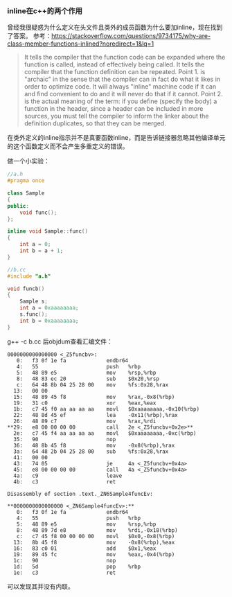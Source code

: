 ### inline在c++的两个作用
曾经我很疑惑为什么定义在头文件且类外的成员函数为什么要加inline，现在找到了答案。
参考：https://stackoverflow.com/questions/9734175/why-are-class-member-functions-inlined?noredirect=1&lq=1

>It tells the compiler that the function code can be expanded where the function is called, instead of effectively being called.
It tells the compiler that the function definition can be repeated.
Point 1. is "archaic" in the sense that the compiler can in fact do what it likes in order to optimize code. It will always "inline" machine code if it can and find convenient to do and it will never do that if it cannot.
Point 2. is the actual meaning of the term: if you define (specify the body) a function in the header, since a header can be included in more sources, you must tell the compiler to inform the linker about the definition duplicates, so that they can be merged.

在类外定义的inline指示并不是真要函数inline，而是告诉链接器忽略其他编译单元的这个函数定义而不会产生多重定义的错误。

做一个小实验：

```c++
//a.h
#pragma once

class Sample
{
public:
    void func();
};

inline void Sample::func()
{
    int a = 0;
    int b = a + 1;
}
```

```c++
//b.cc
#include "a.h"

void funcb()
{
    Sample s;
    int a = 0xaaaaaaaa;
    s.func();
    int b = 0xaaaaaaaa;
}
```
g++ -c b.cc 后objdum查看汇编文件：
```
0000000000000000 <_Z5funcbv>:
   0:   f3 0f 1e fa             endbr64 
   4:   55                      push   %rbp
   5:   48 89 e5                mov    %rsp,%rbp
   8:   48 83 ec 20             sub    $0x20,%rsp
   c:   64 48 8b 04 25 28 00    mov    %fs:0x28,%rax
  13:   00 00 
  15:   48 89 45 f8             mov    %rax,-0x8(%rbp)
  19:   31 c0                   xor    %eax,%eax
  1b:   c7 45 f0 aa aa aa aa    movl   $0xaaaaaaaa,-0x10(%rbp)
  22:   48 8d 45 ef             lea    -0x11(%rbp),%rax
  26:   48 89 c7                mov    %rax,%rdi
**29:   e8 00 00 00 00          call   2e <_Z5funcbv+0x2e>**
  2e:   c7 45 f4 aa aa aa aa    movl   $0xaaaaaaaa,-0xc(%rbp)
  35:   90                      nop
  36:   48 8b 45 f8             mov    -0x8(%rbp),%rax
  3a:   64 48 2b 04 25 28 00    sub    %fs:0x28,%rax
  41:   00 00 
  43:   74 05                   je     4a <_Z5funcbv+0x4a>
  45:   e8 00 00 00 00          call   4a <_Z5funcbv+0x4a>
  4a:   c9                      leave  
  4b:   c3                      ret    

Disassembly of section .text._ZN6Sample4funcEv:

**0000000000000000 <_ZN6Sample4funcEv>:**
   0:   f3 0f 1e fa             endbr64 
   4:   55                      push   %rbp
   5:   48 89 e5                mov    %rsp,%rbp
   8:   48 89 7d e8             mov    %rdi,-0x18(%rbp)
   c:   c7 45 f8 00 00 00 00    movl   $0x0,-0x8(%rbp)
  13:   8b 45 f8                mov    -0x8(%rbp),%eax
  16:   83 c0 01                add    $0x1,%eax
  19:   89 45 fc                mov    %eax,-0x4(%rbp)
  1c:   90                      nop
  1d:   5d                      pop    %rbp
  1e:   c3                      ret
```
可以发现其并没有内联。



